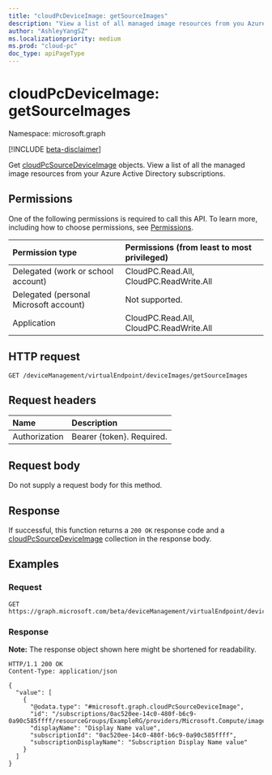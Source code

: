 ```yaml
---
title: "cloudPcDeviceImage: getSourceImages"
description: "View a list of all managed image resources from you Azure subscriptions. These source images can be uploaded and used on Cloud PCs."
author: "AshleyYangSZ"
ms.localizationpriority: medium
ms.prod: "cloud-pc"
doc_type: apiPageType
---
```


# cloudPcDeviceImage: getSourceImages

Namespace: microsoft.graph

[!INCLUDE [beta-disclaimer](../../includes/beta-disclaimer.md)]

Get [cloudPcSourceDeviceImage](../resources/cloudpcsourcedeviceimage.md) objects. View a list of all the managed image resources from your Azure Active Directory subscriptions.

## Permissions

One of the following permissions is required to call this API. To learn more, including how to choose permissions, see [Permissions](/graph/permissions-reference).

|Permission type|Permissions (from least to most privileged)|
|:---|:---|
|Delegated (work or school account)|CloudPC.Read.All, CloudPC.ReadWrite.All|
|Delegated (personal Microsoft account)|Not supported.|
|Application|CloudPC.Read.All, CloudPC.ReadWrite.All|

## HTTP request

<!-- {
  "blockType": "ignored"
}
-->

``` http
GET /deviceManagement/virtualEndpoint/deviceImages/getSourceImages
```

## Request headers

|Name|Description|
|:---|:---|
|Authorization|Bearer {token}. Required.|

## Request body

Do not supply a request body for this method.

## Response

If successful, this function returns a `200 OK` response code and a [cloudPcSourceDeviceImage](../resources/cloudpcsourcedeviceimage.md) collection in the response body.

## Examples

### Request


<!-- {
  "blockType": "request",
  "name": "cloudpcdeviceimage_getsourceimages"
}
-->

``` http
GET https://graph.microsoft.com/beta/deviceManagement/virtualEndpoint/deviceImages/getSourceImages
```


### Response

**Note:** The response object shown here might be shortened for readability.
<!-- {
  "blockType": "response",
  "truncated": true,
  "@odata.type": "Collection(microsoft.graph.cloudPcSourceDeviceImage)"
}
-->

``` http
HTTP/1.1 200 OK
Content-Type: application/json

{
  "value": [
    {
      "@odata.type": "#microsoft.graph.cloudPcSourceDeviceImage",
      "id": "/subscriptions/0ac520ee-14c0-480f-b6c9-0a90c585ffff/resourceGroups/ExampleRG/providers/Microsoft.Compute/images/ExampleImage",
      "displayName": "Display Name value",
      "subscriptionId": "0ac520ee-14c0-480f-b6c9-0a90c585ffff",
      "subscriptionDisplayName": "Subscription Display Name value"
    }
  ]
}
```

